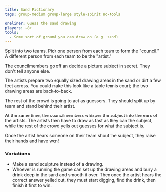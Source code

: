 ```yaml
---
title: Sand Pictionary
tags: group-medium group-large style-spirit no-tools

oneliner: Guess the sand drawing
players: ~8+
tools:
  - Some sort of ground you can draw on (e.g. sand)
---
```

Split into two teams. Pick one person from each team to form the "council." A different person from each team to be the "artist."

The councilmembers go off an decide a picture subject in secret. They don't tell anyone else.

The artists prepare two equally sized drawing areas in the sand or dirt a few feet across. You could make this look like a table tennis court; the two drawing areas are back-to-back.

The rest of the crowd is going to act as guessers. They should split up by team and stand behind their artist.

At the same time, the councilmembers whisper the subject into the ears of the artists. The artists then have to draw as fast as they can the subject, while the rest of the crowd yells out guesses for what the subject is.

Once the artist hears someone on their team shout the subject, they raise their hands and have won!

### Variations
* Make a sand sculpture instead of a drawing.
* Whoever is running the game can set up the drawing areas and bury a drink deep in the sand and smooth it over. Then once the artist hears the correct answer yelled out, they must start digging, find the drink, then finish it first to win.
